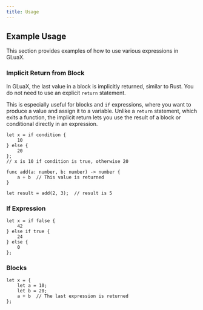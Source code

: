 ```yaml
---
title: Usage
---
```


## Example Usage

This section provides examples of how to use various expressions in GLuaX.

### Implicit Return from Block

In GLuaX, the last value in a block is implicitly returned, similar to Rust. You do not need to use an explicit `return` statement.

This is especially useful for blocks and `if` expressions, where you want to produce a value and assign it to a variable. Unlike a `return` statement, which exits a function, the implicit return lets you use the result of a block or conditional directly in an expression.

```gluax
let x = if condition {
    10
} else {
    20
};
// x is 10 if condition is true, otherwise 20
```

```gluax
func add(a: number, b: number) -> number {
    a + b  // This value is returned
}

let result = add(2, 3);  // result is 5
```

### If Expression

```gluax
let x = if false {
    42
} else if true {
    24
} else {
    0
};
```

### Blocks

```gluax
let x = {
    let a = 10;
    let b = 20;
    a + b  // The last expression is returned
};
```
